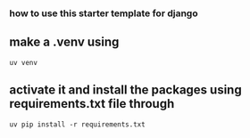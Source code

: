 ### how to use this starter template for django

## make a .venv using
```
uv venv
```

## activate it and install the packages using requirements.txt file through
```
uv pip install -r requirements.txt
```

